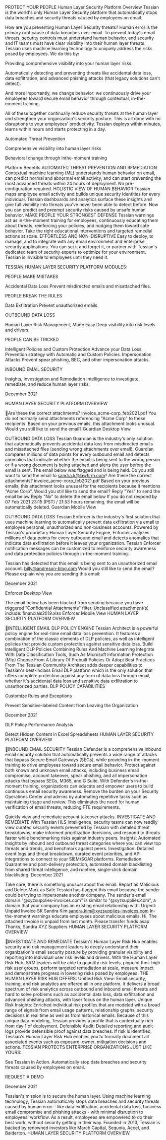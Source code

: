 PROTECT YOUR PEOPLE
Human Layer Security Platform Overview
Tessian is the world's only Human Layer Security platform that automatically stops data breaches and security threats caused by employees on email.

How are you preventing Human Layer Security threats?
Human error is the primary root cause of data breaches over email. To prevent today's email threats, security controls must understand human behavior, and security and IT teams must have clear visibility into their human layer threats.
Tessian uses machine learning technology to uniquely address the risks posed by employees. We do this by:

Providing comprehensive visibility into your human layer risks.

Automatically detecting and preventing threats like accidental data loss, data exfiltration, and advanced phishing attacks (that legacy solutions can't detect).

And more importantly, we change behavior: we continuously drive your employees toward secure email behavior through contextual, in-the-moment training.

All of these together continually reduce security threats at the human layer and strengthen your organization's security posture. This is all done with no disruptions to your employees' productivity. Tessian deploys within minutes, learns within hours and starts protecting in a day.

Automated Threat Prevention

Comprehensive visibility into
human layer risks

Behavioral change through inthe-moment training

Platform Benefits
AUTOMATED THREAT PREVENTION AND REMEDIATION
Contextual machine learning (ML) understands human behavior on email, can predict normal and abnormal email activity, and can start preventing the most advanced threats within 24 hours of deployment. No pre-configuration required.
HOLISTIC VIEW OF HUMAN BEHAVIOR
Tessian maps employee email activity and builds unique security identities for every individual. Tessian dashboards and analytics surface these insights and give full visibility into threats you've never been able to detect before. Now you can predict and preempt security risks caused by unsafe human behavior.
MAKE PEOPLE YOUR STRONGEST DEFENSE
Tessian warnings act as in-the-moment training for employees, continuously educating them about threats, reinforcing your policies, and nudging them toward safe behavior. Take the right educational interventions and targeted remedial actions at scale.
EFFORTLESS AND NON-DISRUPTIVE
Easy to deploy, to manage, and to integrate with any email environment and enterprise security applications. You can set it and forget it, or partner with Tessian's dedicated team of security experts to optimize for your environment. Tessian is invisible to employees until they need it.

TESSIAN HUMAN LAYER SECURITY PLATFORM MODULES:

PEOPLE MAKE MISTAKES

Accidental Data Loss
Prevent misdirected emails and misattached files.

PEOPLE BREAK THE RULES

Data Exfiltration
Prevent unauthorized emails.

OUTBOUND DATA LOSS

Human Layer Risk
Management, Made Easy
Deep visibility into risk levels and drivers.

PEOPLE CAN BE TRICKED

Intelligent Policies and Custom Protection
Advance your Data Loss Prevention strategy with Automatic and Custom Policies.
Impersonation Attacks
Prevent spear phishing, BEC, and other impersonation attacks.

INBOUND EMAIL SECURITY

Insights, Investigation
and Remediation
Intelligence to investigate, remediate, and reduce human layer risks.

December 2021

HUMAN LAYER SECURITY PLATFORM OVERVIEW

Are these the correct attachments?
invoice_acme-corp_feb2021.pdf You do not normally send attachments referencing "Acme Corp" to these recipients. Based on your previous emails, this attachment looks unusual. Would you still like to send the email?
Guardian Desktop View

OUTBOUND DATA LOSS
Tessian Guardian is the industry's only solution that automatically prevents accidental data loss from misdirected emails and misattached files (sending wrong attachments over email).
Guardian compares millions of data points for every outbound email and detects anomalies that indicate whether the email is being sent to the wrong person or if a wrong document is being attached and alerts the user before the email is sent.
The email below was flagged and is being held. Do you still want to send the email to sandra.k@lawfirm.com?
Are these the correct attachments? invoice_acme-corp_feb2021.pdf
Based on your previous emails, this attachment looks unusual for the recipients because it mentions "Acme Corp". Would you still like to send the email?
Reply "Yes" to send the email below Reply "No" to delete the email below
If you do not respond by 07 Feb 2021 23:15 (PST) / 21:53 hours remaining, the email will be automatically deleted.
Guardian Mobile View

OUTBOUND DATA LOSS
Tessian Enforcer is the industry's first solution that uses machine learning to automatically prevent data exfiltration via email to employee personal, unauthorized and non-business accounts.
Powered by Tessian's proprietary Human Layer Security Engine, Enforcer analyzes millions of data points for every outbound email and detects anomalies that indicate data exfiltration before it leaves your organization. Tessian Enforcer notification messages can be customized to reinforce security awareness and data protection policies through in-the-moment training.

Tessian has detected that this email is being sent to an unauthorized email account.
billy@andreson-blog.com
Would you still like to send the email? Please explain why you are sending this email:

December 2021

Enforcer Desktop View

The email below has been blocked from sending because you have triggered "Confidential Attachments" filter.
Unclassified attachment(s) include: financials2019.xlsx
Enforcer Mobile View
HUMAN LAYER SECURITY PLATFORM OVERVIEW

INTELLIGENT EMAIL DLP POLICY ENGINE
Tessian Architect is a powerful policy engine for real-time email data loss prevention.
It features a combination of the classic elements of DLP policies, as well as intelligent policies that provide custom protection against sensitive data loss.
 Build Intelligent DLP Policies Combining Rules And Machine Learning
 Integrate With Data Classification Tools, Such As Microsoft Information Protection (Mip)
 Choose From A Library Of Prebuilt Policies Or Adopt Best Practices From The Tessian Community
Architect adds deeper capabilities to Tessian's best-inclass Email DLP platform which is the only solution that offers complete protection against any form of data loss through email, whether it's accidental data loss and sensitive data exfiltration to unauthorized parties.
DLP POLICY CAPABILITIES

Customize Rules and Exceptions

Prevent Sensitive-labeled Content from Leaving the Organization

December 2021

DLP Policy Performance Analysis

Detect Hidden Content in Excel Spreadsheets HUMAN LAYER SECURITY PLATFORM OVERVIEW

INBOUND EMAIL SECURITY
Tessian Defender is a comprehensive inbound email security solution that automatically prevents a wide range of attacks that bypass Secure Email Gateways (SEGs), while providing in-the-moment training to drive employees toward secure email behavior.
 Protect against both known and unknown email attacks, including business email compromise, account takeover, spear phishing, and all impersonation attacks that bypass SEGs, M365, and G Suite.
 With Defender's in-the-moment training, organizations can educate and empower users to build continuous email security awareness.
 Remove the burden on your Security Operations Center and admins by automating repetitive tasks such as maintaining triage and review. This eliminates the need for human verification of email threats, reducing FTE requirements.

Quickly view and remediate account takeover attacks.
INVESTIGATE AND REMEDIATE
With Tessian HLS Intelligence, security teams can now readily view curated security events prevented by Tessian with detailed threat breakdowns, make informed prioritization decisions, and respond to threats faster while benchmarking risks against industry peers.  Insights: Automated insights by inbound and
outbound threat categories where you can view top threats and trends, and benchmark against peers.  Investigation: Detailed event logs and threat breakdown, curated event priorities, and API integrations to connect to your SIEM/SOAR platforms.  Remediation: Quarantine and post-delivery protection, automated domain blacklisting from shared threat intelligence, and rulefree, single-click domain blacklisting.
December 2021

Take care, there is something unusual about this email.
Report as Malicious and Delete Mark as Safe Tessian has flagged this email because the sender could be trying to impersonate another company. The sender's email domain "@xyzsupplies-invoices.com" is similar to "@xyzsupplies.com", a domain that your company has an existing email relationship with.
Urgent: Unpaid Invoice
SK Sandra Kim <sandra.kim@xyzsupplies-invoices.com>
In-the-moment warnings educate employees about malicious emails.
Hi, The attached invoice is unpaid from last month. Please transfer funds asap. Thanks, Sandra XYZ Suppliers
HUMAN LAYER SECURITY PLATFORM OVERVIEW

INVESTIGATE AND REMEDIATE
Tessian's Human Layer Risk Hub enables security and risk management leaders to deeply understand their organization's email security posture by providing granular visibility and reporting into individual user risk levels and drivers.
With the Human Layer Risk Hub, SRM leaders will be able to quantify risk levels, pinpoint their high risk user groups, perform targeted remediation at scale, measure impact and demonstrate progress in lowering risks posed by employees.
THE HUMAN LAYER RISK HUB OFFERS:
 Unified Risk View: Email security, training, and risk analytics are offered all in one platform. It delivers a broad spectrum of risk analytics across outbound and inbound email threats and hard to solve problems such as accidental data loss, data exfiltration and advanced phishing attacks, with laser focus on the human layer.
 Unique Risk Insights: Enriched individual risk profiles that are modeled with a broad range of signals from email usage patterns, relationship graphs, security decisions in real time as well as from historical emails. Because of this unique data modeling, Tessian provides a profile that is contextually rich from day 1 of deployment.
 Defensible Audit: Detailed reporting and audit logs provide defensible proof against data breaches. If risk is identified, Tessian's Human Layer Risk Hub enables you to formally document all associated events such as exposure, owner, mitigation decisions and actions.
TESSIAN PROTECTS ENTERPRISE ORGANIZATIONS JUST LIKE YOURS:

See Tessian in Action.
Automatically stop data breaches and security threats caused by employees on email.

REQUEST A DEMO 

December 2021

Tessian's mission is to secure the human layer. Using machine learning technology, Tessian automatically stops data breaches and security threats caused by human error - like data exfiltration, accidental data loss, business email compromise and phishing attacks - with minimal disruption to employees' workflow. As a result, employees are empowered to do their best work, without security getting in their way. Founded in 2013, Tessian is backed by renowned investors like March Capital, Sequoia, Accel, and Balderton.
HUMAN LAYER SECURITY PLATFORM OVERVIEW

